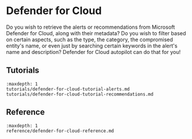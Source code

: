 # Defender for Cloud

Do you wish to retrieve the alerts or recommendations from Microsoft Defender for Cloud, along with their metadata? Do you wish to filter based on certain aspects, such as the type, the category, the compromised entity's name, or even just by searching certain keywords in the alert's name and description? Defender for Cloud autopilot can do that for you!

## Tutorials

```{toctree}
:maxdepth: 1
tutorials/defender-for-cloud-tutorial-alerts.md
tutorials/defender-for-cloud-tutorial-recommendations.md
```

## Reference

```{toctree}
:maxdepth: 1
reference/defender-for-cloud-reference.md
```
